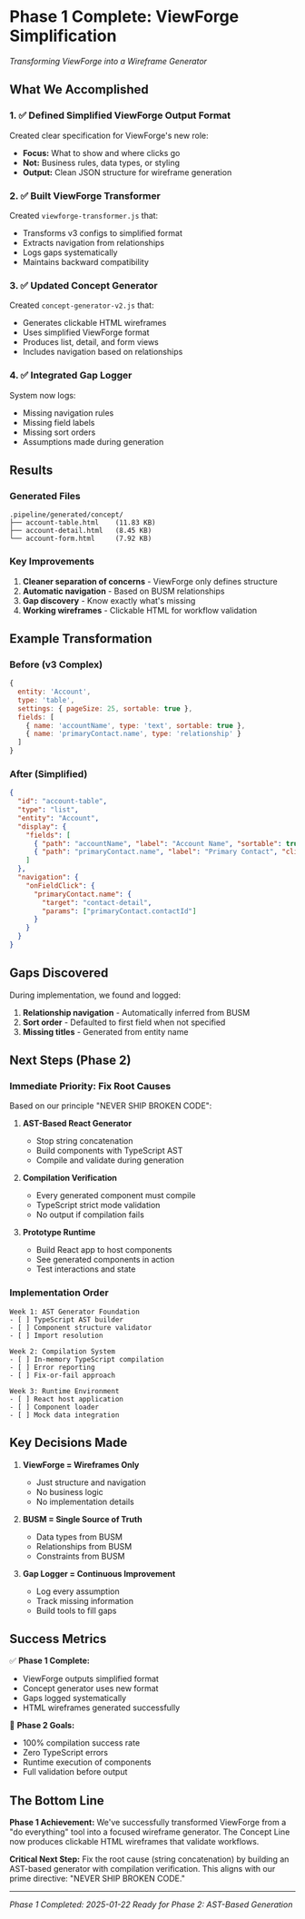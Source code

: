 # Phase 1 Complete: ViewForge Simplification
*Transforming ViewForge into a Wireframe Generator*

## What We Accomplished

### 1. ✅ Defined Simplified ViewForge Output Format
Created clear specification for ViewForge's new role:
- **Focus:** What to show and where clicks go
- **Not:** Business rules, data types, or styling
- **Output:** Clean JSON structure for wireframe generation

### 2. ✅ Built ViewForge Transformer
Created `viewforge-transformer.js` that:
- Transforms v3 configs to simplified format
- Extracts navigation from relationships
- Logs gaps systematically
- Maintains backward compatibility

### 3. ✅ Updated Concept Generator
Created `concept-generator-v2.js` that:
- Generates clickable HTML wireframes
- Uses simplified ViewForge format
- Produces list, detail, and form views
- Includes navigation based on relationships

### 4. ✅ Integrated Gap Logger
System now logs:
- Missing navigation rules
- Missing field labels
- Missing sort orders
- Assumptions made during generation

## Results

### Generated Files
```
.pipeline/generated/concept/
├── account-table.html    (11.83 KB)
├── account-detail.html   (8.45 KB)
└── account-form.html     (7.92 KB)
```

### Key Improvements
1. **Cleaner separation of concerns** - ViewForge only defines structure
2. **Automatic navigation** - Based on BUSM relationships
3. **Gap discovery** - Know exactly what's missing
4. **Working wireframes** - Clickable HTML for workflow validation

## Example Transformation

### Before (v3 Complex)
```javascript
{
  entity: 'Account',
  type: 'table',
  settings: { pageSize: 25, sortable: true },
  fields: [
    { name: 'accountName', type: 'text', sortable: true },
    { name: 'primaryContact.name', type: 'relationship' }
  ]
}
```

### After (Simplified)
```json
{
  "id": "account-table",
  "type": "list",
  "entity": "Account",
  "display": {
    "fields": [
      { "path": "accountName", "label": "Account Name", "sortable": true },
      { "path": "primaryContact.name", "label": "Primary Contact", "clickable": true }
    ]
  },
  "navigation": {
    "onFieldClick": {
      "primaryContact.name": {
        "target": "contact-detail",
        "params": ["primaryContact.contactId"]
      }
    }
  }
}
```

## Gaps Discovered

During implementation, we found and logged:
1. **Relationship navigation** - Automatically inferred from BUSM
2. **Sort order** - Defaulted to first field when not specified
3. **Missing titles** - Generated from entity name

## Next Steps (Phase 2)

### Immediate Priority: Fix Root Causes
Based on our principle "NEVER SHIP BROKEN CODE":

1. **AST-Based React Generator** 
   - Stop string concatenation
   - Build components with TypeScript AST
   - Compile and validate during generation

2. **Compilation Verification**
   - Every generated component must compile
   - TypeScript strict mode validation
   - No output if compilation fails

3. **Prototype Runtime**
   - Build React app to host components
   - See generated components in action
   - Test interactions and state

### Implementation Order
```
Week 1: AST Generator Foundation
- [ ] TypeScript AST builder
- [ ] Component structure validator
- [ ] Import resolution

Week 2: Compilation System
- [ ] In-memory TypeScript compilation
- [ ] Error reporting
- [ ] Fix-or-fail approach

Week 3: Runtime Environment
- [ ] React host application
- [ ] Component loader
- [ ] Mock data integration
```

## Key Decisions Made

1. **ViewForge = Wireframes Only**
   - Just structure and navigation
   - No business logic
   - No implementation details

2. **BUSM = Single Source of Truth**
   - Data types from BUSM
   - Relationships from BUSM
   - Constraints from BUSM

3. **Gap Logger = Continuous Improvement**
   - Log every assumption
   - Track missing information
   - Build tools to fill gaps

## Success Metrics

✅ **Phase 1 Complete:**
- ViewForge outputs simplified format
- Concept generator uses new format
- Gaps logged systematically
- HTML wireframes generated successfully

🔄 **Phase 2 Goals:**
- 100% compilation success rate
- Zero TypeScript errors
- Runtime execution of components
- Full validation before output

## The Bottom Line

**Phase 1 Achievement:** We've successfully transformed ViewForge from a "do everything" tool into a focused wireframe generator. The Concept Line now produces clickable HTML wireframes that validate workflows.

**Critical Next Step:** Fix the root cause (string concatenation) by building an AST-based generator with compilation verification. This aligns with our prime directive: "NEVER SHIP BROKEN CODE."

---

*Phase 1 Completed: 2025-01-22*
*Ready for Phase 2: AST-Based Generation*